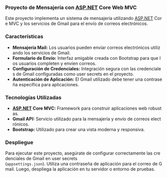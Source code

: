 ### Proyecto de Mensajería con [ASP.NET](https://asp.net/) Core Web MVC

Este proyecto implementa un sistema de mensajería utilizando [ASP.NET](https://asp.net/) Core MVC y los servicios de
Gmail para el envío de correos electrónicos.

### Características

- **Mensajería Mail:** Los usuarios pueden enviar correos electrónicos utilizando los servicios de Gmail.
- **Formulario de Envío:** Interfaz amigable creada con Bootstrap para que los usuarios completen y envíen correos.
- **Configuración de Credenciales:** Integración segura con las credenciales de Gmail configuradas como user secrets
	en el proyecto.
- **Autenticación de Aplicación:** El Gmail utilizado debe tener una contraseña específica para aplicaciones.

### Tecnologías Utilizadas

- **[ASP.NET](https://asp.net/) Core MVC:** Framework para construir aplicaciones web robustas.
- **Gmail API:** Servicio utilizado para la mensajería y envío de correos electrónicos.
- **Bootstrap:** Utilizado para crear una vista moderna y responsiva.

### Despliegue

Para ejecutar este proyecto, asegúrate de configurar correctamente las credenciales de Gmail en user secrets
(`appsettings.json`). Utiliza una contraseña de aplicación para el correo de Gmail. Luego, despliega la aplicación
en tu servidor o entorno de pruebas.
